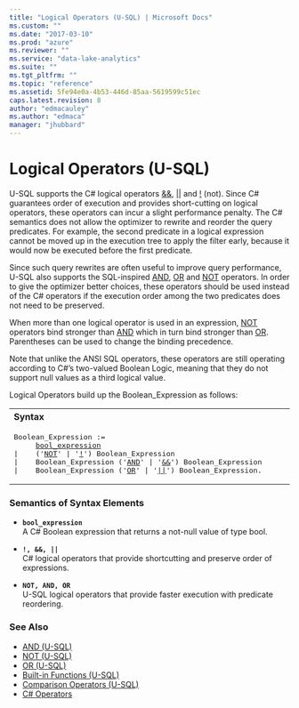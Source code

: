 ```yaml
---
title: "Logical Operators (U-SQL) | Microsoft Docs"
ms.custom: ""
ms.date: "2017-03-10"
ms.prod: "azure"
ms.reviewer: ""
ms.service: "data-lake-analytics"
ms.suite: ""
ms.tgt_pltfrm: ""
ms.topic: "reference"
ms.assetid: 5fe94e0a-4b53-446d-85aa-5619599c51ec
caps.latest.revision: 8
author: "edmacauley"
ms.author: "edmaca"
manager: "jhubbard"
---
```

# Logical Operators (U-SQL)
U-SQL supports the C# logical operators [&&](https://msdn.microsoft.com/library/2a723cdk.aspx), [||](https://msdn.microsoft.com/library/6373h346.aspx) and [!](https://msdn.microsoft.com/library/f2kd6eb2.aspx) (not). Since C# guarantees order of execution and provides short-cutting on logical operators, these operators can incur a slight performance penalty. The C# semantics does not allow the optimizer to rewrite and reorder the query predicates. For example, the second predicate in a logical expression cannot be moved up in the execution tree to apply the filter early, because it would now be executed before the first predicate. 

Since such query rewrites are often useful to improve query performance, U-SQL also supports the SQL-inspired [AND](../USQL/and-u-sql.md), [OR](../USQL/or-u-sql.md) and [NOT](../USQL/not-u-sql.md) operators. In order to give the optimizer better choices, these operators should be used instead of the C# operators if the execution order among the two predicates does not need to be preserved.  

When more than one logical operator is used in an expression, [NOT](../USQL/not-u-sql.md) operators bind stronger than [AND](../USQL/and-u-sql.md) which in turn bind stronger than [OR](../USQL/or-u-sql.md). Parentheses can be used to change the binding precedence. 

Note that unlike the ANSI SQL operators, these operators are still operating according to C#’s two-valued Boolean Logic, meaning that they do not support null values as a third logical value. 

Logical Operators build up the Boolean_Expression as follows: 

<table><th align="left">Syntax</th><tr><td><pre>
Boolean_Expression :=                                                                                       
     <a href="#b_exp">bool_expression</a> 
|    ('<a href="#NOR">NOT</a>' | '<a href="#lops">!</a>') Boolean_Expression 
|    Boolean_Expression ('<a href="#NOR">AND</a>' | '<a href="#lops">&&</a>') Boolean_Expression 
|    Boolean_Expression ('<a href="#NOR">OR</a>' | '<a href="#lops">||</a>') Boolean_Expression.
</pre></td></tr></table>

### Semantics of Syntax Elements 
* <a name="b_exp"></a>**`bool_expression`**  
A C# Boolean expression that returns a not-null value of type bool.  

* <a name="lops"></a>**`!, &&, ||`**  
C# logical operators that provide shortcutting and preserve order of expressions. 
 
* <a name="NOR"></a>**`NOT, AND, OR`**   
U-SQL logical operators that provide faster execution with predicate reordering. 

### See Also 
* [AND (U-SQL)](../USQL/and-u-sql.md)  
* [NOT (U-SQL)](../USQL/not-u-sql.md)  
* [OR (U-SQL)](../USQL/or-u-sql.md)  
* [Built-in Functions (U-SQL)](../USQL/built-in-functions-u-sql.md) 
* [Comparison Operators (U-SQL)](../USQL/comparison-operators-u-sql.md)  
* [C# Operators](https://msdn.microsoft.com/library/6a71f45d.aspx)  

